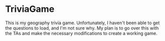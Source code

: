 # TriviaGame

This is my geography trivia game. Unfortunately, I haven't been able to get the questions to load, and I'm not sure why. My plan is to go over this with the TAs and make the necessary modifications to create a working game.